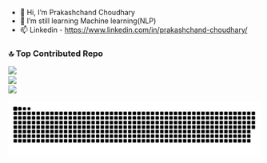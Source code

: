 - 👋 Hi, I’m Prakashchand Choudhary
- 🌱 I’m still learning Machine learning(NLP)
- 📫 Linkedin - https://www.linkedin.com/in/prakashchand-choudhary/

### 🔝 Top Contributed Repo
![](https://github-contributor-stats.vercel.app/api?username=prakash279&limit=5&theme=dark&combine_all_yearly_contributions=true)<br/>
![](https://github-readme-streak-stats.herokuapp.com/?user=prakash279&theme=dark&hide_border=true)<br/>
![](https://github-readme-stats.vercel.app/api/top-langs/?username=prakash279&theme=dark&hide_border=true&include_all_commits=false&count_private=true&layout=compact)

<p align='center'><img src='https://raw.githubusercontent.com/prakash279/prakash279/output/github-snake-dark.svg'></p>
<!---
![snake gif](https://github.com/prakash279/prakash279/blob/output/github-contribution-grid-snake.gif)
prakash279/prakash279 is a ✨ special ✨ repository because its `README.md` (this file) appears on your GitHub profile.
You can click the Preview link to take a look at your changes.
--->
